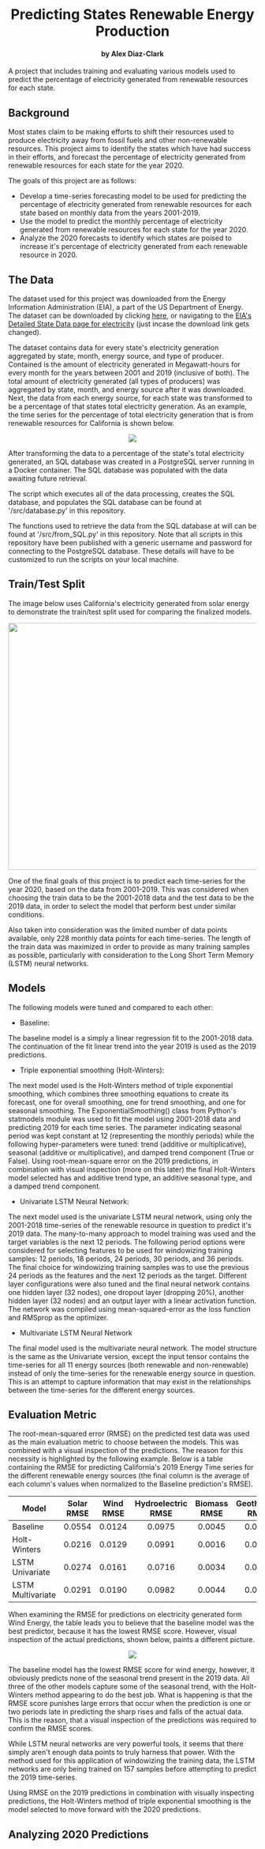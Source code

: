 # <div align="center">Predicting States Renewable Energy Production</div>
#### <div align="center">by Alex Diaz-Clark</div>
A project that includes training and evaluating various models used to predict the percentage of electricity generated from renewable resources for each state. 

## Background

Most states claim to be making efforts to shift their resources used to produce electricity away from fossil fuels and other non-renewable resources. This project aims to identify the states which have had success in their efforts, and forecast the percentage of electricity generated from renewable resources for each state for the year 2020. 

The goals of this project are as follows:
* Develop a time-series forecasting model to be used for predicting the percentage of electricity generated from renewable resources for each state based on monthly data from the years 2001-2019.   
* Use the model to predict the monthly percentage of electricity generated from renewable resources for each state for the year 2020.
* Analyze the 2020 forecasts to identify which states are poised to increase it's percentage of electricity generated from each renewable resource in 2020.

## The Data

The dataset used for this project was downloaded from the Energy Information Administration (EIA), a part of the US Department of Energy. The dataset can be downloaded by clicking [here](https://www.eia.gov/electricity/data/state/generation_monthly.xlsx "Download dataset from EIA"), or navigating to the [EIA's Detailed State Data page for electricity](https://www.eia.gov/electricity/data/state/ "EIA webpage") (just incase the download link gets changed).

The dataset contains data for every state's electricity generation aggregated by state, month, energy source, and type of producer. Contained is the amount of electricity generated in Megawatt-hours for every month for the years between 2001 and 2019 (inclusive of both). The total amount of electricity generated (all types of producers) was aggregated by state, month, and energy source after it was downloaded. Next, the data from each energy source, for each state was transformed to be a percentage of that states total electricity generation. As an example, the time series for the percentage of total electricity generation that is from renewable resources for California is shown below. 

<p align="center">
<img src="images/CA_energy_profile.png">
</p>

After transforming the data to a percentage of the state's total electricity generated, an SQL database was created in a PostgreSQL server running in a Docker container. The SQL database was populated with the data awaiting future retrieval.

The script which executes all of the data processing, creates the SQL database, and populates the SQL database can be found at '/src/database.py' in this repository.

The functions used to retrieve the data from the SQL database at will can be found at '/src/from_SQL.py' in this repository. Note that all scripts in this repository have been published with a generic username and password for connecting to the PostgreSQL database. These details will have to be customized to run the scripts on your local machine.

## Train/Test Split

The image below uses California's electricity generated from solar energy to demonstrate the train/test split used for comparing the finalized models.

<p align="center">
<img src="images/CA_solar_train_test.png" width=800 height=500>
</p>

One of the final goals of this project is to predict each time-series for the year 2020, based on the data from 2001-2019. This was considered when choosing the train data to be the 2001-2018 data and the test data to be the 2019 data, in order to select the model that perform best under similar conditions. 

Also taken into consideration was the limited number of data points available, only 228 monthly data points for each time-series. The length of the train data was maximized in order to provide as many training samples as possible, particularly with consideration to the Long Short Term Memory (LSTM) neural networks. 

## Models

The following models were tuned and compared to each other:

* Baseline: 

The baseline model is a simply a linear regression fit to the 2001-2018 data. The continuation of the fit linear trend into the year 2019 is used as the 2019 predictions. 

* Triple exponential smoothing (Holt-Winters):

The next model used is the Holt-Winters method of triple exponential smoothing, which combines three smoothing equations to create its forecast, one for overall smoothing, one for trend smoothing, and one for seasonal smoothing. The ExponentialSmoothing() class from Python's statmodels module was used to fit the model using 2001-2018 data and predicting 2019 for each time series. The parameter indicating seasonal period was kept constant at 12 (representing the monthly periods) while the following hyper-parameters were tuned: trend (additive or multiplicative), seasonal (additive or multiplicative), and damped trend component (True or False). Using root-mean-square error on the 2019 predictions, in combination with visual inspection (more on this later) the final Holt-Winters model selected has and additive trend type, an additive seasonal type, and a damped trend component.

* Univariate LSTM Neural Network:

The next model used is the univariate LSTM neural network, using only the 2001-2018 time-series of the renewable resource in question to predict it's 2019 data. The many-to-many approach to model training was used and the target variables is the next 12 periods. The following period options were considered for selecting features to be used for windowizing training samples: 12 periods, 18 periods, 24 periods, 30 periods, and 36 periods. The final choice for windowizing training samples was to use the previous 24 periods as the features and the next 12 periods as the target. Different layer configurations were also tuned and the final neural network contains one hidden layer (32 nodes), one dropout layer (dropping 20%), another hidden layer (32 nodes) and an output layer with a linear activation function. The network was compiled using mean-squared-error as the loss function and RMSprop as the optimizer. 

* Multivariate LSTM Neural Network

The final model used is the multivariate neural network. The model structure is the same as the Univariate version, except the input tensor contains the time-series for all 11 energy sources (both renewable and non-renewable) instead of only the time-series for the renewable energy source in question. This is an attempt to capture information that may exist in the relationships between the time-series for the different energy sources. 

## Evaluation Metric

The root-mean-squared error (RMSE) on the predicted test data was used as the main evaluation metric to choose between the models. This was combined with a visual inspection of the predictions. The reason for this necessity is highlighted by the following example. Below is a table containing the RMSE for predicting California's 2019 Energy Time series for the different renewable energy sources (the final column is the average of each column's values when normalized to the Baseline prediction's RMSE).


| Model | Solar RMSE | Wind RMSE | Hydroelectric RMSE | Biomass RMSE | Geothermal RMSE | **Normalized Avg** |
| --- | :---: | :---: | :---: | :---: | :---: | :---: |
| Baseline | 0.0554 | 0.0124 | 0.0975 | 0.0045 | 0.0073 | **1.0** |
| Holt-Winters | 0.0216 | 0.0129 | 0.0991 | 0.0016 | 0.0085 | **0.79** |
| LSTM Univariate | 0.0274 | 0.0161 | 0.0716 | 0.0034 | 0.0070 | **0.82** |
| LSTM Multivariate | 0.0291 | 0.0190 | 0.0982 | 0.0044 | 0.0088 | **1.05** |

When examining the RMSE for predictions on electricity generated form Wind Energy, the table leads you to believe that the baseline model was the best predictor, because it has the lowest RMSE score. However, visual inspection of the actual predictions, shown below, paints a different picture. 

<p align="center">
<img src="images/CA_wind.png" >
</p>

The baseline model has the lowest RMSE score for wind energy, however, it obviously predicts none of the seasonal trend present in the 2019 data. All three of the other models capture some of the seasonal trend, with the Holt-Winters method appearing to do the best job. What is happening is that the RMSE score punishes large errors that occur when the prediction is one or two periods late in predicting the sharp rises and falls of the actual data. This is the reason, that a visual inspection of the predictions was required to confirm the RMSE scores. 

While LSTM neural networks are very powerful tools, it seems that there simply aren't enough data points to truly harness that power. With the method used for this application of windowizing the training data, the LSTM networks are only being trained on 157 samples before attempting to predict the 2019 time-series. 

Using RMSE on the 2019 predictions in combination with visually inspecting predictions, the Holt-Winters method of triple exponential smoothing is the model selected to move forward with the 2020 predictions.

## Analyzing 2020 Predictions



